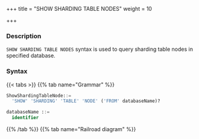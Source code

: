 +++
title = "SHOW SHARDING TABLE NODES"
weight = 10

+++

### Description

`SHOW SHARDING TABLE NODES` syntax is used to query sharding table nodes in specified database.

### Syntax

{{< tabs >}}
{{% tab name="Grammar" %}}
```sql
ShowShardingTableNode::=
  'SHOW' 'SHARDING' 'TABLE' 'NODE' ('FROM' databaseName)?

databaseName ::=
  identifier
```
{{% /tab %}}
{{% tab name="Railroad diagram" %}}
<iframe frameborder="0" name="diagram" id="diagram" width="100%" height="100%"></iframe>
{{% /tab %}}
{{< /tabs >}}

### Supplement

- When databaseName is not specified, the default is the currently used DATABASE. If DATABASE is not used, No database selected will be prompted.

### Return value description

| Columns     | Descriptions       |
| ------------| -------------------|
| name        | Sharding rule name |
| nodes       | Sharding nodes     |

### Example

- Query sharding table nodes for the specified logical database

```sql
SHOW SHARDING TABLE NODES FROM test1;
```

```sql
mysql> SHOW SHARDING TABLE NODES FROM test1;
+--------------+------------------------------------------------------------------------------------------------------------+
| name         | nodes                                                                                                      |
+--------------+------------------------------------------------------------------------------------------------------------+
| t_order_item | resource_0.t_order_item_0, resource_0.t_order_item_1, resource_1.t_order_item_0, resource_1.t_order_item_1 |
+--------------+------------------------------------------------------------------------------------------------------------+
1 row in set (0.00 sec)
```

- Query sharding table nodes for the current logical database

```sql
SHOW SHARDING TABLE NODES;
```

```sql
mysql> SHOW SHARDING TABLE NODES;
+--------------+------------------------------------------------------------------------------------------------------------+
| name         | nodes                                                                                                      |
+--------------+------------------------------------------------------------------------------------------------------------+
| t_order_item | resource_0.t_order_item_0, resource_0.t_order_item_1, resource_1.t_order_item_0, resource_1.t_order_item_1 |
+--------------+------------------------------------------------------------------------------------------------------------+
1 row in set (0.00 sec
```

### Reserved word

`SHOW`, `SHARDING`, `TABLE`, `NODE`, `FROM`

### Related links

- [Reserved word](/en/reference/distsql/syntax/reserved-word/)

